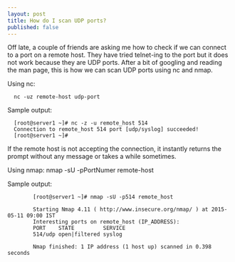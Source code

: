 ```yaml
---
layout: post
title: How do I scan UDP ports?
published: false
---
```

Off late, a couple of friends are asking me how to check if we can connect to a port on a remote host. They have  tried telnet-ing to the port but it does not work because they are UDP ports. After a bit of googling and reading the man page, this is how we can scan UDP ports using nc and nmap.

Using nc:

      nc -uz remote-host udp-port

Sample output:

      [root@server1 ~]# nc -z -u remote_host 514
      Connection to remote_host 514 port [udp/syslog] succeeded!
      [root@server1 ~]#

If the remote host is not accepting the connection, it instantly returns the prompt without any message or takes a while sometimes.

Using nmap:
    nmap -sU -pPortNumer  remote-host

Sample output:

            [root@server1 ~]# nmap -sU -p514 remote_host
            
            Starting Nmap 4.11 ( http://www.insecure.org/nmap/ ) at 2015-05-11 09:00 IST
            Interesting ports on remote_host (IP_ADDRESS):
            PORT    STATE         SERVICE
            514/udp open|filtered syslog
            
            Nmap finished: 1 IP address (1 host up) scanned in 0.398 seconds

